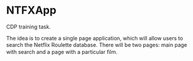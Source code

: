# NTFXApp
CDP training task.

The idea is to create a single page application, which will allow users to search the Netﬂix Roulette database.
There will be two pages: main page with search and a page with a particular ﬁlm.
